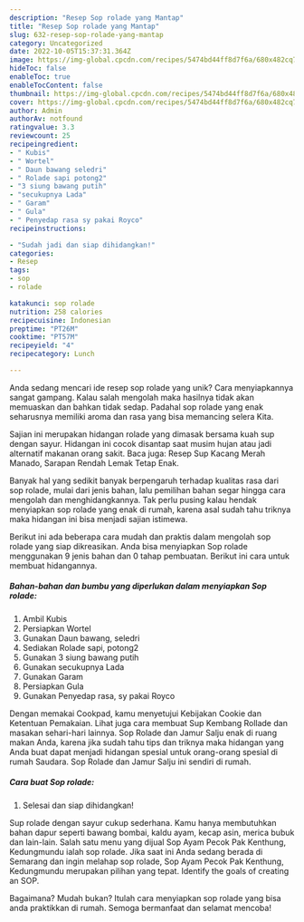 ```yaml
---
description: "Resep Sop rolade yang Mantap"
title: "Resep Sop rolade yang Mantap"
slug: 632-resep-sop-rolade-yang-mantap
category: Uncategorized
date: 2022-10-05T15:37:31.364Z
image: https://img-global.cpcdn.com/recipes/5474bd44ff8d7f6a/680x482cq70/sop-rolade-foto-resep-utama.jpg
hideToc: false
enableToc: true
enableTocContent: false
thumbnail: https://img-global.cpcdn.com/recipes/5474bd44ff8d7f6a/680x482cq70/sop-rolade-foto-resep-utama.jpg
cover: https://img-global.cpcdn.com/recipes/5474bd44ff8d7f6a/680x482cq70/sop-rolade-foto-resep-utama.jpg
author: Admin
authorAv: notfound
ratingvalue: 3.3
reviewcount: 25
recipeingredient:
- " Kubis"
- " Wortel"
- " Daun bawang seledri"
- " Rolade sapi potong2"
- "3 siung bawang putih"
- "secukupnya Lada"
- " Garam"
- " Gula"
- " Penyedap rasa sy pakai Royco"
recipeinstructions:

- "Sudah jadi dan siap dihidangkan!"
categories:
- Resep
tags:
- sop
- rolade

katakunci: sop rolade 
nutrition: 258 calories
recipecuisine: Indonesian
preptime: "PT26M"
cooktime: "PT57M"
recipeyield: "4"
recipecategory: Lunch

---
```





Anda sedang mencari ide resep sop rolade yang unik? Cara menyiapkannya sangat gampang. Kalau salah mengolah maka hasilnya tidak akan memuaskan dan bahkan tidak sedap. Padahal sop rolade yang enak seharusnya memiliki aroma dan rasa yang bisa memancing selera Kita.





Sajian ini merupakan hidangan rolade yang dimasak bersama kuah sup dengan sayur. Hidangan ini cocok disantap saat musim hujan atau jadi alternatif makanan orang sakit. Baca juga: Resep Sup Kacang Merah Manado, Sarapan Rendah Lemak Tetap Enak.

Banyak hal yang sedikit banyak berpengaruh terhadap kualitas rasa dari sop rolade, mulai dari jenis bahan, lalu pemilihan bahan segar hingga cara mengolah dan menghidangkannya. Tak perlu pusing kalau hendak menyiapkan sop rolade yang enak di rumah, karena asal sudah tahu triknya maka hidangan ini bisa menjadi sajian istimewa.






Berikut ini ada beberapa cara mudah dan praktis dalam mengolah sop rolade yang siap dikreasikan. Anda bisa menyiapkan Sop rolade menggunakan 9 jenis bahan dan 0 tahap pembuatan. Berikut ini cara untuk membuat hidangannya.

<!--inarticleads1-->

##### Bahan-bahan dan bumbu yang diperlukan dalam menyiapkan Sop rolade:

1. Ambil  Kubis
1. Persiapkan  Wortel
1. Gunakan  Daun bawang, seledri
1. Sediakan  Rolade sapi, potong2
1. Gunakan 3 siung bawang putih
1. Gunakan secukupnya Lada
1. Gunakan  Garam
1. Persiapkan  Gula
1. Gunakan  Penyedap rasa, sy pakai Royco


Dengan memakai Cookpad, kamu menyetujui Kebijakan Cookie dan Ketentuan Pemakaian. Lihat juga cara membuat Sup Kembang Rollade dan masakan sehari-hari lainnya. Sop Rolade dan Jamur Salju enak di ruang makan Anda, karena jika sudah tahu tips dan triknya maka hidangan yang Anda buat dapat menjadi hidangan spesial untuk orang-orang spesial di rumah Saudara. Sop Rolade dan Jamur Salju ini sendiri di rumah. 

<!--inarticleads2-->

##### Cara buat Sop rolade:


1. Selesai dan siap dihidangkan!

Sup rolade dengan sayur cukup sederhana. Kamu hanya membutuhkan bahan dapur seperti bawang bombai, kaldu ayam, kecap asin, merica bubuk dan lain-lain. Salah satu menu yang dijual Sop Ayam Pecok Pak Kenthung, Kedungmundu ialah sop rolade. Jika saat ini Anda sedang berada di Semarang dan ingin melahap sop rolade, Sop Ayam Pecok Pak Kenthung, Kedungmundu merupakan pilihan yang tepat. Identify the goals of creating an SOP. 

Bagaimana? Mudah bukan? Itulah cara menyiapkan sop rolade yang bisa anda praktikkan di rumah. Semoga bermanfaat dan selamat mencoba!
